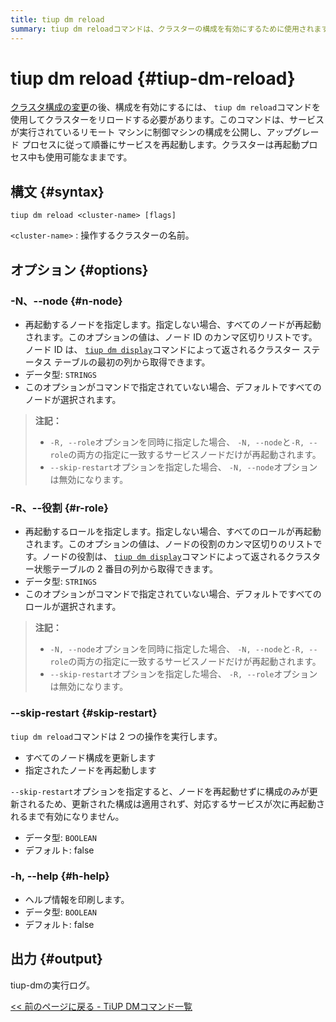 ```yaml
---
title: tiup dm reload
summary: tiup dm reloadコマンドは、クラスターの構成を有効にするために使用されます。指定されたクラスターの構成を更新し、サービスを再起動します。オプションには、再起動するノードや役割を指定することができます。また、--skip-restartオプションを使用すると、ノードを再起動せずに構成のみを更新することができます。
---
```


# tiup dm reload {#tiup-dm-reload}

[クラスタ構成の変更](/tiup/tiup-component-dm-edit-config.md)の後、構成を有効にするには、 `tiup dm reload`コマンドを使用してクラスターをリロードする必要があります。このコマンドは、サービスが実行されているリモート マシンに制御マシンの構成を公開し、アップグレード プロセスに従って順番にサービスを再起動します。クラスターは再起動プロセス中も使用可能なままです。

## 構文 {#syntax}

```shell
tiup dm reload <cluster-name> [flags]
```

`<cluster-name>` : 操作するクラスターの名前。

## オプション {#options}

### -N、--node {#n-node}

-   再起動するノードを指定します。指定しない場合、すべてのノードが再起動されます。このオプションの値は、ノード ID のカンマ区切りリストです。ノード ID は、 [`tiup dm display`](/tiup/tiup-component-dm-display.md)コマンドによって返されるクラスター ステータス テーブルの最初の列から取得できます。
-   データ型: `STRINGS`
-   このオプションがコマンドで指定されていない場合、デフォルトですべてのノードが選択されます。

> **注記：**
>
> -   `-R, --role`オプションを同時に指定した場合、 `-N, --node`と`-R, --role`の両方の指定に一致するサービスノードだけが再起動されます。
> -   `--skip-restart`オプションを指定した場合、 `-N, --node`オプションは無効になります。

### -R、--役割 {#r-role}

-   再起動するロールを指定します。指定しない場合、すべてのロールが再起動されます。このオプションの値は、ノードの役割のカンマ区切りのリストです。ノードの役割は、 [`tiup dm display`](/tiup/tiup-component-dm-display.md)コマンドによって返されるクラスター状態テーブルの 2 番目の列から取得できます。
-   データ型: `STRINGS`
-   このオプションがコマンドで指定されていない場合、デフォルトですべてのロールが選択されます。

> **注記：**
>
> -   `-N, --node`オプションを同時に指定した場合、 `-N, --node`と`-R, --role`の両方の指定に一致するサービスノードだけが再起動されます。
> -   `--skip-restart`オプションを指定した場合、 `-R, --role`オプションは無効になります。

### --skip-restart {#skip-restart}

`tiup dm reload`コマンドは 2 つの操作を実行します。

-   すべてのノード構成を更新します
-   指定されたノードを再起動します

`--skip-restart`オプションを指定すると、ノードを再起動せずに構成のみが更新されるため、更新された構成は適用されず、対応するサービスが次に再起動されるまで有効になりません。

-   データ型: `BOOLEAN`
-   デフォルト: false

### -h, --help {#h-help}

-   ヘルプ情報を印刷します。
-   データ型: `BOOLEAN`
-   デフォルト: false

## 出力 {#output}

tiup-dmの実行ログ。

[&lt;&lt; 前のページに戻る - TiUP DMコマンド一覧](/tiup/tiup-component-dm.md#command-list)

